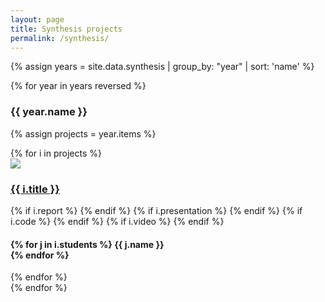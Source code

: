 ```yaml
---
layout: page
title: Synthesis projects
permalink: /synthesis/
---
```


{% assign years = site.data.synthesis | group_by: "year" | sort: 'name' %}

{% for year in years reversed %}
<h3> {{ year.name }} </h3>

{% assign projects = year.items %}
<div class="row">
{% for i in projects %}
	<div class="col-md-4 col-xs-6">
		<div class="thumbnail">
      <a href="{{ i.report }}"><img src="img/{{ i.img }}"/></a>
      <div class="caption">
        <h3><a href="{{ i.report }}">{{ i.title }}</a></h3>
        {% if i.report %}
          <small><a href="{{ i.report }}"><i class="fas fa-book" title="report"></i></a></small>
        {% endif %}
        {% if i.presentation %}
		      <small><a href="{{ i.presentation }}"><i class="fas fa-image" title="presentation"></i></a></small>
        {% endif %}
        {% if i.code %}
		      <small><a href="{{ i.code }}"><i class="fab fa-github" title="code"></i></a></small>
        {% endif %}
        {% if i.video %}
          <small><a href="{{ i.video }}"><i class="fab fa-youtube" title="video"></i></a></small>
        {% endif %}
        <h4>
        {% for j in i.students %}
        {{ j.name }}<br />
        {% endfor %}
        </h4>
      </div>
    </div>
	</div>
{% endfor %}
</div>
{% endfor %}